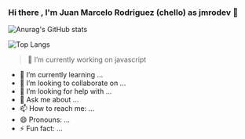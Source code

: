 ### Hi there , I'm Juan Marcelo Rodriguez (chello) as jmrodev 👋



![Anurag's GitHub stats](https://github-readme-stats.vercel.app/api?username=jmrodev&theme=dark)



![Top Langs](https://github-readme-stats.vercel.app/api/top-langs/?username=jmrodev&theme=dark)



> 🔭 I’m currently working on javascript
- 🌱 I’m currently learning ...
- 👯 I’m looking to collaborate on ...
- 🤔 I’m looking for help with ...
- 💬 Ask me about ...
- 📫 How to reach me: ...
- 😄 Pronouns: ...
- ⚡ Fun fact: ...

